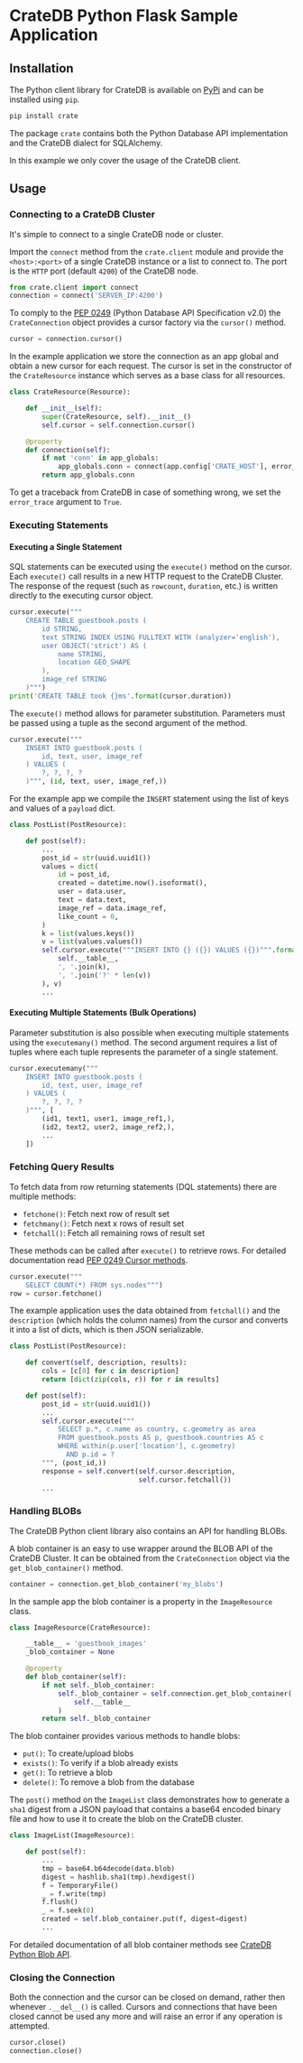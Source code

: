# CrateDB Python Flask Sample Application

## Installation
The Python client library for CrateDB is available on [PyPi](https://pypi.python.org/pypi/crate) and can be installed using `pip`.

```bash
pip install crate
```

The package `crate` contains both the Python Database API implementation and the CrateDB dialect for SQLAlchemy.

In this example we only cover the usage of the CrateDB client.

## Usage
### Connecting to a CrateDB Cluster
It's simple to connect to a single CrateDB node or cluster.

Import the `connect` method from the `crate.client` module and provide the `<host>:<port>` of a single CrateDB instance or a list to connect to. The port is the `HTTP` port (default `4200`) of the CrateDB node.

```python
from crate.client import connect
connection = connect('SERVER_IP:4200')
```

To comply to the [PEP 0249](https://www.python.org/dev/peps/pep-0249/) (Python Database API Specification v2.0) the `CrateConnection` object provides a cursor factory via the `cursor()` method.

```python
cursor = connection.cursor()
```

In the example application we store the connection as an app global and obtain a new cursor for each request. The cursor is set in the constructor of the `CrateResource` instance which serves as a base class for all resources.

```python
class CrateResource(Resource):

    def __init__(self):
        super(CrateResource, self).__init__()
        self.cursor = self.connection.cursor()

    @property
    def connection(self):
        if not 'conn' in app_globals:
            app_globals.conn = connect(app.config['CRATE_HOST'], error_trace=True)
        return app_globals.conn
```

To get a traceback from CrateDB in case of something wrong, we set the `error_trace` argument to `True`.

### Executing Statements
#### Executing a Single Statement
SQL statements can be executed using the `execute()` method on the cursor. Each `execute()` call results in a new HTTP request to the CrateDB Cluster. The response of the request (such as `rowcount`, `duration`, etc.) is written directly to the executing cursor object.

```python
cursor.execute("""
    CREATE TABLE guestbook.posts (
        id STRING,
        text STRING INDEX USING FULLTEXT WITH (analyzer='english'),
        user OBJECT('strict') AS (
            name STRING,
            location GEO_SHAPE
        ),
        image_ref STRING
    )""")
print('CREATE TABLE took {}ms'.format(cursor.duration))
```

The `execute()` method allows for parameter substitution. Parameters must be passed using a tuple as the second argument of the method.

```python
cursor.execute("""
    INSERT INTO guestbook.posts (
        id, text, user, image_ref
    ) VALUES (
        ?, ?, ?, ?
    )""", (id, text, user, image_ref,))
```

For the example app we compile the `INSERT` statement using the list of keys and values of a `payload` dict.

```python
class PostList(PostResource):

    def post(self):
        ...
        post_id = str(uuid.uuid1())
        values = dict(
            id = post_id,
            created = datetime.now().isoformat(),
            user = data.user,
            text = data.text,
            image_ref = data.image_ref,
            like_count = 0,
        )
        k = list(values.keys())
        v = list(values.values())
        self.cursor.execute("""INSERT INTO {} ({}) VALUES ({})""".format(
            self.__table__,
            ', '.join(k),
            ', '.join('?' * len(v))
        ), v)
        ...
```

#### Executing Multiple Statements (Bulk Operations)
Parameter substitution is also possible when executing multiple statements using the `executemany()` method. The second argument requires a list of tuples where each tuple represents the parameter of a single statement.

```python
cursor.executemany("""
    INSERT INTO guestbook.posts (
        id, text, user, image_ref
    ) VALUES (
        ?, ?, ?, ?
    )""", [
        (id1, text1, user1, image_ref1,),
        (id2, text2, user2, image_ref2,),
        ...
    ])
```

### Fetching Query Results
To fetch data from row returning statements (DQL statements) there are multiple methods:

- `fetchone()`: Fetch next row of result set
- `fetchmany()`: Fetch next x rows of result set
- `fetchall()`: Fetch all remaining rows of result set

These methods can be called after `execute()` to retrieve rows. For detailed documentation read [PEP 0249 Cursor methods](https://www.python.org/dev/peps/pep-0249/#cursor-methods).

```python
cursor.execute("""
    SELECT COUNT(*) FROM sys.nodes""")
row = cursor.fetchone()
```

The example application uses the data obtained from `fetchall()` and the `description` (which holds the column names) from the cursor and converts it into a list of dicts, which is then JSON serializable.

```python
class PostList(PostResource):

    def convert(self, description, results):
        cols = [c[0] for c in description]
        return [dict(zip(cols, r)) for r in results]

    def post(self):
        post_id = str(uuid.uuid1())
        ...
        self.cursor.execute("""
            SELECT p.*, c.name as country, c.geometry as area
            FROM guestbook.posts AS p, guestbook.countries AS c
            WHERE within(p.user['location'], c.geometry)
              AND p.id = ?
        """, (post_id,))
        response = self.convert(self.cursor.description,
                                self.cursor.fetchall())
        ...
```

### Handling BLOBs
The CrateDB Python client library also contains an API for handling BLOBs.

A blob container is an easy to use wrapper around the BLOB API of the CrateDB Cluster. It can be obtained from the `CrateConnection` object via the `get_blob_container()` method.

```python
container = connection.get_blob_container('my_blobs')
```

In the sample app the blob container is a property in the `ImageResource` class.

```python
class ImageResource(CrateResource):

    __table__ = 'guestbook_images'
    _blob_container = None

    @property
    def blob_container(self):
        if not self._blob_container:
            self._blob_container = self.connection.get_blob_container(
                self.__table__
            )
        return self._blob_container
```

The blob container provides various methods to handle blobs:

- `put()`: To create/upload blobs
- `exists()`: To verify if a blob already exists
- `get()`: To retrieve a blob
- `delete()`: To remove a blob from the database

The `post()` method on the `ImageList` class demonstrates how to generate a `sha1` digest from a JSON payload that contains a base64 encoded binary file and how to use it to create the blob on the CrateDB cluster.

```python
class ImageList(ImageResource):

    def post(self):
        ...
        tmp = base64.b64decode(data.blob)
        digest = hashlib.sha1(tmp).hexdigest()
        f = TemporaryFile()
        _ = f.write(tmp)
        f.flush()
        _ = f.seek(0)
        created = self.blob_container.put(f, digest=digest)
        ...
```

For detailed documentation of all blob container methods see [CrateDB Python Blob API](https://crate.io/docs/python/en/latest/blobs.html).

### Closing the Connection
Both the connection and the cursor can be closed on demand, rather then whenever `.__del__()` is called. Cursors and connections that have been closed cannot be used any more and will raise an error if any operation is attempted.

```python
cursor.close()
connection.close()
```
